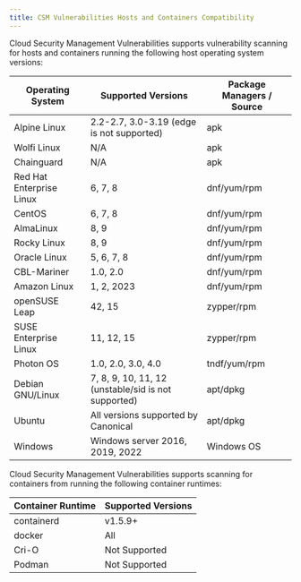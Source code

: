 ```yaml
---
title: CSM Vulnerabilities Hosts and Containers Compatibility
---
```


Cloud Security Management Vulnerabilities supports vulnerability scanning for hosts and containers running the following host operating system versions:

| Operating System         | Supported Versions                                  | Package Managers / Source |
|--------------------------|-----------------------------------------------------|---------------------------|
| Alpine Linux             | 2.2-2.7, 3.0-3.19 (edge is not supported)           | apk                       |
| Wolfi Linux              | N/A                                                 | apk                       |
| Chainguard               | N/A                                                 | apk                       |
| Red Hat Enterprise Linux | 6, 7, 8                                             | dnf/yum/rpm               |
| CentOS                   | 6, 7, 8                                             | dnf/yum/rpm               |
| AlmaLinux                | 8, 9                                                | dnf/yum/rpm               |
| Rocky Linux              | 8, 9                                                | dnf/yum/rpm               |
| Oracle Linux             | 5, 6, 7, 8                                          | dnf/yum/rpm               |
| CBL-Mariner              | 1.0, 2.0                                            | dnf/yum/rpm               |
| Amazon Linux             | 1, 2, 2023                                          | dnf/yum/rpm               |
| openSUSE Leap            | 42, 15                                              | zypper/rpm                |
| SUSE Enterprise Linux    | 11, 12, 15                                          | zypper/rpm                |
| Photon OS                | 1.0, 2.0, 3.0, 4.0                                  | tndf/yum/rpm              |
| Debian GNU/Linux         | 7, 8, 9, 10, 11, 12 (unstable/sid is not supported) | apt/dpkg                  |
| Ubuntu                   | All versions supported by Canonical                 | apt/dpkg                  |
| Windows                  | Windows server 2016, 2019, 2022                     | Windows OS                |


Cloud Security Management Vulnerabilities supports scanning for containers from running the following container runtimes:

| Container Runtime        | Supported Versions                                  | 
|--------------------------|-----------------------------------------------------|
| containerd               | v1.5.9+                                                 |
| docker                   | All                                                 |
| Cri-O                    | Not Supported                                       |
| Podman                   | Not Supported                                       |
